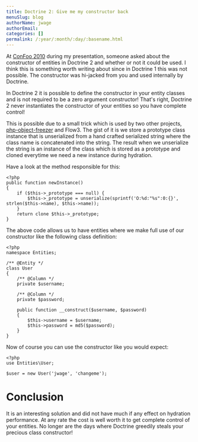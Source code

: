 ```yaml
---
title: Doctrine 2: Give me my constructor back
menuSlug: blog
authorName: jwage 
authorEmail: 
categories: []
permalink: /:year/:month/:day/:basename.html
---
```

At [ConFoo
2010](http://www.doctrine-project.org/blog/doctrine-2-at-confoo-2010)
during my presentation, someone asked about the constructor of entities
in Doctrine 2 and whether or not it could be used. I think this is
something worth writing about since in Doctrine 1 this was not possible.
The constructor was hi-jacked from you and used internally by Doctrine.

In Doctrine 2 it is possible to define the constructor in your entity
classes and is not required to be a zero argument constructor! That's
right, Doctrine 2 never instantiates the constructor of your entities so
you have complete control!

This is possible due to a small trick which is used by two other
projects,
[php-object-freezer](http://sebastian-bergmann.de/archives/831-Freezing-and-Thawing-PHP-Objects.html)
and Flow3. The gist of it is we store a prototype class instance that is
unserialized from a hand crafted serialized string where the class name
is concatenated into the string. The result when we unserialize the
string is an instance of the class which is stored as a prototype and
cloned everytime we need a new instance during hydration.

Have a look at the method responsible for this:

~~~~ {.sourceCode .php}
<?php
public function newInstance()
{
    if ($this->_prototype === null) {
        $this->_prototype = unserialize(sprintf('O:%d:"%s":0:{}', strlen($this->name), $this->name));
    }
    return clone $this->_prototype;
}
~~~~

The above code allows us to have entities where we make full use of our
constructor like the following class definition:

~~~~ {.sourceCode .php}
<?php
namespace Entities;

/** @Entity */
class User
{
    /** @Column */
    private $username;

    /** @Column */
    private $password;

    public function __construct($username, $password)
    {
        $this->username = $username;
        $this->password = md5($password);
    }
}
~~~~

Now of course you can use the constructor like you would expect:

~~~~ {.sourceCode .php}
<?php
use Entities\User;

$user = new User('jwage', 'changeme');
~~~~

Conclusion
==========

It is an interesting solution and did not have much if any effect on
hydration performance. At any rate the cost is well worth it to get
complete control of your entities. No longer are the days where Doctrine
greedily steals your precious class constructor!

